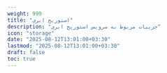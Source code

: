 ```yaml
---
weight: 999
title: "استوریج ابری"
description: "جزییات مربوط به سرویس استوریج ابری"
icon: "storage"
date: "2025-08-12T13:01:00+03:30"
lastmod: "2025-08-12T13:01:00+03:30"
draft: false
toc: true
---
```


